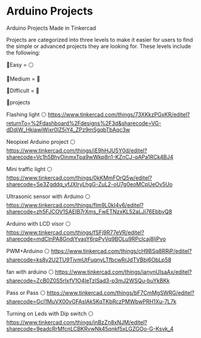 # Arduino Projects
Arduino Projects Made in Tinkercad


Projects are categorized into three levels to make it easier for users
to find the simple or advanced projects they are looking for. 
These levels include the following:


🔸Easy  = ⚪

🔸Medium = 🔵

🔸Difficult = 🔴



📍projects


Flashing light ⚪   https://www.tinkercad.com/things/73XKkzPGxKR/editel?returnTo=%2Fdashboard%2Fdesigns%2F3d&sharecode=VG-dDdjW_HkiawiWixr0lZ5iY4_ZPz9mSgqbTbAqc3w 

Neopixel Arduino project ⚪  https://www.tinkercad.com/things/iE9hHJU5Y0d/editel?sharecode=Vc1h5BhyOinmxTpa9wWkp8n1-KZnCJ-qAPa1RCk4BJ4

Mini traffic light ⚪ https://www.tinkercad.com/things/0kKMmFOrQ5w/editel?sharecode=Se3Zgddq_yfJXIryLhgG-ZuL2-oU7g0eoMCpUeOv5Uo

Ultrasonic sensor with Arduino  ⚪  https://www.tinkercad.com/things/flm9L0kI4v6/editel?sharecode=zh5FJCOV1SAEIB7rXms_FwETNzxKL52aLJi76EbbvQ8

Arduino with LCD visor  ⚪     https://www.tinkercad.com/things/fSFj9R77eVR/editel?sharecode=mdClnPA8GndjYvasY6rpPyVq9BOLu9RPcIcaj8IjPvo

PWM+Arduino ⚪        https://www.tinkercad.com/things/cH9BSq8RRjP/editel?sharecode=ks8y2U2TU9TivmUtFuqnyLTfbcwRrJdTVBbj6ObLp58

fan with arduino ⚪        https://www.tinkercad.com/things/ianynUIsaAx/editel?sharecode=ZcB0Z0S5rIxfV1O4IeTzlSad3-p3mJ2WSQu-buYkBKk

Pass or Pass  ⚪       https://www.tinkercad.com/things/bF7CmMgSWRG/editel?sharecode=GcI1MuVX00vGFAslAk5KqTKbRczPMWbwPRH1Xu-7L7k

Turning on Leds with Dip switch ⚪  https://www.tinkercad.com/things/jnBzZn8xNJM/editel?sharecode=9eadcRrMfcnLCBKRvwNk45qnkf5xLGZGOo-G-Ksvk_4



